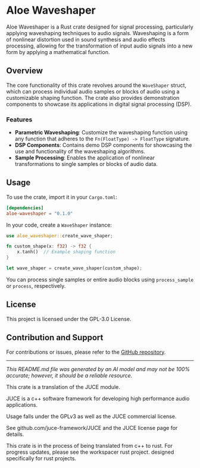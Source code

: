 # Aloe Waveshaper

Aloe Waveshaper is a Rust crate designed for signal processing, particularly applying waveshaping techniques to audio signals. Waveshaping is a form of nonlinear distortion used in sound synthesis and audio effects processing, allowing for the transformation of input audio signals into a new form by applying a mathematical function.

## Overview

The core functionality of this crate revolves around the `WaveShaper` struct, which can process individual audio samples or blocks of audio using a customizable shaping function. The crate also provides demonstration components to showcase its applications in digital signal processing (DSP).

### Features
- **Parametric Waveshaping**: Customize the waveshaping function using any function that adheres to the `Fn(FloatType) -> FloatType` signature.
- **DSP Components**: Contains demo DSP components for showcasing the use and functionality of the waveshaping algorithms.
- **Sample Processing**: Enables the application of nonlinear transformations to single samples or blocks of audio data.

## Usage

To use the crate, import it in your `Cargo.toml`:

```toml
[dependencies]
aloe-waveshaper = "0.1.0"
```

In your code, create a `WaveShaper` instance:

```rust
use aloe_waveshaper::create_wave_shaper;

fn custom_shape(x: f32) -> f32 {
    x.tanh()  // Example shaping function
}

let wave_shaper = create_wave_shaper(custom_shape);
```

You can process single samples or entire audio blocks using `process_sample` or `process`, respectively.

## License

This project is licensed under the GPL-3.0 License.

## Contribution and Support
For contributions or issues, please refer to the [GitHub repository](https://github.com/klebs6/aloe-rs).

---

*This README.md file was generated by an AI model and may not be 100% accurate; however, it should be a reliable resource.*

This crate is a translation of the JUCE module.

JUCE is a c++ software framework for developing high performance audio applications.

Usage falls under the GPLv3 as well as the JUCE commercial license.

See github.com/juce-framework/JUCE and the JUCE license page for details.

This crate is in the process of being translated from c++ to rust. For progress updates, please see the workspacer rust project. designed specifically for rust projects.
